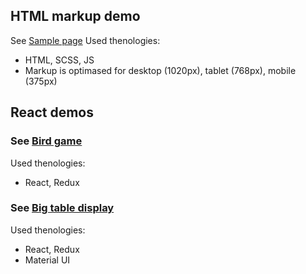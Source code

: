 ## HTML markup demo
See [Sample page](https://lyssenkoalex.github.io/singolo/)
Used thenologies:
 - HTML, SCSS, JS
 - Markup is optimased for desktop (1020px), tablet (768px), mobile (375px)
 
## React demos
 ### See [Bird game](https://peaceful-bhaskara-26b5b7.netlify.com/)
 Used thenologies:
 - React, Redux
 ### See [Big table display](https://cranky-tereshkova-d34b1e.netlify.com/)
 Used thenologies:
 - React, Redux
 - Material UI
